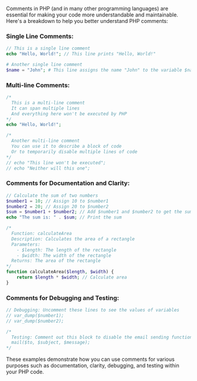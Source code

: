 Comments in PHP (and in many other programming languages) are essential for making your code more understandable and maintainable. Here's a breakdown to help you better understand PHP comments:
### Single Line Comments:
```php
// This is a single line comment
echo "Hello, World!"; // This line prints "Hello, World!"

# Another single line comment
$name = "John"; # This line assigns the name "John" to the variable $name
```

### Multi-line Comments:
```php
/*
  This is a multi-line comment
  It can span multiple lines
  And everything here won't be executed by PHP
*/
echo "Hello, World!";

/*
  Another multi-line comment
  You can use it to describe a block of code
  Or to temporarily disable multiple lines of code
*/
// echo "This line won't be executed";
// echo "Neither will this one";
```

### Comments for Documentation and Clarity:
```php
// Calculate the sum of two numbers
$number1 = 10; // Assign 10 to $number1
$number2 = 20; // Assign 20 to $number2
$sum = $number1 + $number2; // Add $number1 and $number2 to get the sum
echo "The sum is: " . $sum; // Print the sum

/*
  Function: calculateArea
  Description: Calculates the area of a rectangle
  Parameters:
    - $length: The length of the rectangle
    - $width: The width of the rectangle
  Returns: The area of the rectangle
*/
function calculateArea($length, $width) {
    return $length * $width; // Calculate area
}
```

### Comments for Debugging and Testing:
```php
// Debugging: Uncomment these lines to see the values of variables
// var_dump($number1);
// var_dump($number2);

/*
  Testing: Comment out this block to disable the email sending functionality
  mail($to, $subject, $message);
*/
```
These examples demonstrate how you can use comments for various purposes such as documentation, clarity, debugging, and testing within your PHP code.